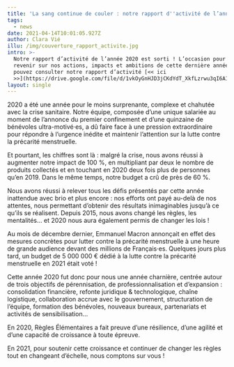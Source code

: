 ```yaml
---
title: 'La sang continue de couler : notre rapport d''activité de l’année 2020 '
tags:
  - news
date: 2021-04-14T10:01:05.927Z
author: Clara Vié
illu: /img/couverture_rapport_activite.jpg
intro: >-
  Notre rapport d’activité de l’année 2020 est sorti ! L’occasion pour nous de
  revenir sur nos actions, impacts et ambitions de cette dernière année (vous
  pouvez consulter notre rapport d’activité [<< ici
  >>](https://drive.google.com/file/d/1vkOyGnHJD3jCKdYdT_XkfLzrwu3qI6A1/view?usp=sharing)).
layout: single
---
```

2020 a été une année pour le moins surprenante, complexe et chahutée avec la crise sanitaire. Notre équipe, composée d’une unique salariée au moment de l’annonce du premier confinement et d’une quinzaine de bénévoles ultra-motivé·es, a dû faire face à  une pression extraordinaire pour répondre à l’urgence inédite et maintenir l’attention  sur la lutte contre la précarité menstruelle. 

Et pourtant, les chiffres sont là : malgré la crise, nous avons réussi à augmenter notre impact de 100 %, en multipliant par deux le nombre de produits collectés et en touchant en 2020 deux fois plus de personnes qu’en 2019. Dans le même temps, notre budget a crû de près de 60 %. 

Nous avons réussi à relever tous les défis présentés par cette année inattendue avec brio et plus encore : nos efforts ont payé au-delà de nos attentes, nous permettant d’obtenir des résultats inimaginables jusqu’à ce qu’ils se réalisent. Depuis 2015, nous avons changé les règles, les mentalités… et 2020 nous aura également permis de changer les lois ! 

Au mois de décembre dernier, Emmanuel Macron annonçait en effet des mesures concrètes pour lutter contre la précarité menstruelle à une heure de grande audience devant des millions  de Français·es. Quelques  jours plus tard, un budget de  5 000 000 € dédié à la lutte  contre la précarité menstruelle en 2021 était voté !  

Cette année 2020 fut donc pour nous une année charnière, centrée autour de trois  objectifs de pérennisation,  de professionnalisation et  d’expansion : consolidation financière, refonte juridique & technologique, chaîne logistique, collaboration accrue avec le gouvernement, structuration de l’équipe, formation des bénévoles, nouveaux bureaux, partenariats et activités de sensibilisation…

En 2020, Règles Élémentaires a fait preuve d’une résilience, d’une agilité et d’une capacité de croissance à toute épreuve. 

En 2021, pour soutenir cette croissance et continuer de changer les règles tout en changeant d’échelle, nous comptons sur vous !
